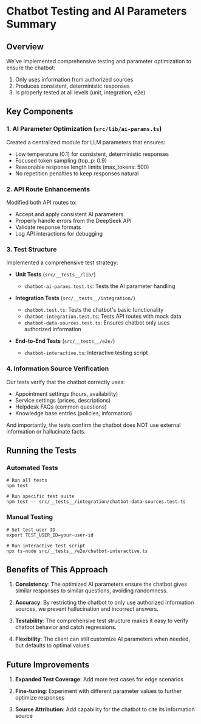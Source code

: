 # Chatbot Testing and AI Parameters Summary

## Overview

We've implemented comprehensive testing and parameter optimization to ensure the chatbot:

1. Only uses information from authorized sources
2. Produces consistent, deterministic responses
3. Is properly tested at all levels (unit, integration, e2e)

## Key Components

### 1. AI Parameter Optimization (`src/lib/ai-params.ts`)

Created a centralized module for LLM parameters that ensures:

- Low temperature (0.1) for consistent, deterministic responses
- Focused token sampling (top_p: 0.9)
- Reasonable response length limits (max_tokens: 500)
- No repetition penalties to keep responses natural

### 2. API Route Enhancements

Modified both API routes to:

- Accept and apply consistent AI parameters
- Properly handle errors from the DeepSeek API
- Validate response formats
- Log API interactions for debugging

### 3. Test Structure

Implemented a comprehensive test strategy:

- **Unit Tests** (`src/__tests__/lib/`)
  - `chatbot-ai-params.test.ts`: Tests the AI parameter handling
  
- **Integration Tests** (`src/__tests__/integration/`)
  - `chatbot.test.ts`: Tests the chatbot's basic functionality 
  - `chatbot-integration.test.ts`: Tests API routes with mock data
  - `chatbot-data-sources.test.ts`: Ensures chatbot only uses authorized information
  
- **End-to-End Tests** (`src/__tests__/e2e/`)
  - `chatbot-interactive.ts`: Interactive testing script

### 4. Information Source Verification

Our tests verify that the chatbot correctly uses:

- Appointment settings (hours, availability)
- Service settings (prices, descriptions)
- Helpdesk FAQs (common questions)
- Knowledge base entries (policies, information)

And importantly, the tests confirm the chatbot does NOT use external information or hallucinate facts.

## Running the Tests

### Automated Tests

```
# Run all tests
npm test

# Run specific test suite
npm test -- src/__tests__/integration/chatbot-data-sources.test.ts
```

### Manual Testing

```
# Set test user ID
export TEST_USER_ID=your-user-id

# Run interactive test script
npx ts-node src/__tests__/e2e/chatbot-interactive.ts
```

## Benefits of This Approach

1. **Consistency**: The optimized AI parameters ensure the chatbot gives similar responses to similar questions, avoiding randomness.

2. **Accuracy**: By restricting the chatbot to only use authorized information sources, we prevent hallucination and incorrect answers.

3. **Testability**: The comprehensive test structure makes it easy to verify chatbot behavior and catch regressions.

4. **Flexibility**: The client can still customize AI parameters when needed, but defaults to optimal values.

## Future Improvements

1. **Expanded Test Coverage**: Add more test cases for edge scenarios

2. **Fine-tuning**: Experiment with different parameter values to further optimize responses

3. **Source Attribution**: Add capability for the chatbot to cite its information source 